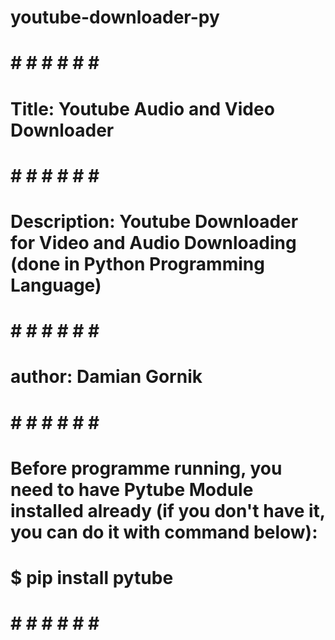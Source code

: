 # youtube-downloader-py
# 
# # # # # # # #
# 
# Title: Youtube Audio and Video Downloader 
# 
# # # # # # # #
#
# Description: Youtube Downloader for Video and Audio Downloading (done in Python Programming Language)
#
# # # # # # # #
# 
# author: Damian Gornik
# 
# # # # # # # #
# 
# Before programme running, you need to have Pytube Module installed already (if you don't have it, you can do it with command below):
# 
# $ pip install pytube
# 
# # # # # # # #
